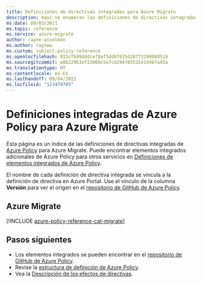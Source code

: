 ```yaml
---
title: Definiciones de directivas integradas para Azure Migrate
description: Aquí se enumeran las definiciones de directivas integradas de Azure Policy para Azure Migrate. Estas definiciones de directivas integradas proporcionan enfoques comunes para administrar los recursos de Azure.
ms.date: 09/03/2021
ms.topic: reference
ms.service: azure-migrate
author: rayne-wiselman
ms.author: raynew
ms.custom: subject-policy-reference
ms.openlocfilehash: 015cfb99dddcef8af5dd97635d207f319008d519
ms.sourcegitcommit: e8b229b3ef22068c5e7cd294785532e144b7a45a
ms.translationtype: HT
ms.contentlocale: es-ES
ms.lasthandoff: 09/04/2021
ms.locfileid: "123478705"
---
```

# <a name="azure-policy-built-in-definitions-for-azure-migrate"></a>Definiciones integradas de Azure Policy para Azure Migrate

Esta página es un índice de las definiciones de directivas integradas de [Azure Policy](../governance/policy/overview.md) para Azure Migrate. Puede encontrar elementos integrados adicionales de Azure Policy para otros servicios en [Definiciones de elementos integrados de Azure Policy](../governance/policy/samples/built-in-policies.md).

El nombre de cada definición de directiva integrada se vincula a la definición de directiva en Azure Portal. Use el vínculo de la columna **Versión** para ver el origen en el [repositorio de GitHub de Azure Policy](https://github.com/Azure/azure-policy).

## <a name="azure-migrate"></a>Azure Migrate

[!INCLUDE [azure-policy-reference-cat-migrate](../../includes/policy/reference/bycat/policies-migrate.md)]

## <a name="next-steps"></a>Pasos siguientes

- Los elementos integrados se pueden encontrar en el [repositorio de GitHub de Azure Policy](https://github.com/Azure/azure-policy).
- Revise la [estructura de definición de Azure Policy](../governance/policy/concepts/definition-structure.md).
- Vea la [Descripción de los efectos de directivas](../governance/policy/concepts/effects.md).
